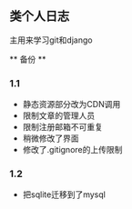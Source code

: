 ## 类个人日志
主用来学习git和django

** 备份 ** 

### 1.1

* 静态资源部分改为CDN调用
* 限制文章的管理人员
* 限制注册邮箱不可重复
* 稍微修改了界面
* 修改了.gitignore的上传限制

### 1.2
* 把sqlite迁移到了mysql

